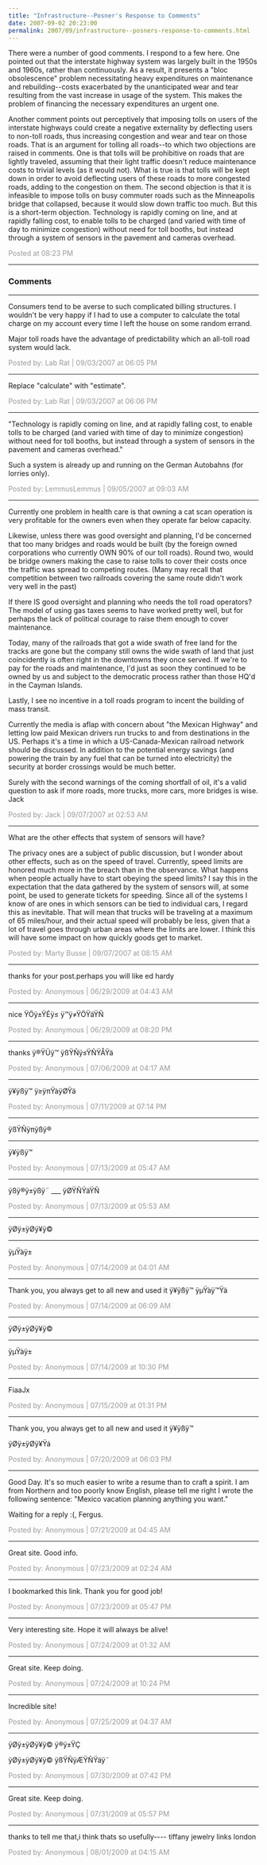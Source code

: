```yaml
---
title: "Infrastructure--Posner's Response to Comments"
date: 2007-09-02 20:23:00
permalink: 2007/09/infrastructure--posners-response-to-comments.html
---
```

There were a number of good comments. I respond to a few here. One pointed out that the interstate highway system was largely built in the 1950s and 1960s, rather than continuously. As a result, it presents a "bloc obsolescence" problem necessitating heavy expenditures on maintenance and rebuilding--costs exacerbated by the unanticipated wear and tear resulting from the vast increase in usage of the system. This makes the problem of financing the necessary expenditures an urgent one.

Another comment points out perceptively that imposing tolls on users of the interstate highways could create a negative externality by deflecting users to non-toll roads, thus increasing congestion and wear and tear on those roads. That is an argument for tolling all roads--to which two objections are raised in comments. One is that tolls will be prohibitive on roads that are lightly traveled, assuming that their light traffic doesn't reduce maintenance costs to trivial levels (as it would not). What is true is that tolls will be kept down in order to avoid deflecting users of these roads to more congested roads, adding to the congestion on them. The second objection is that it is infeasible to impose tolls on busy commuter roads such as the Minneapolis bridge that collapsed, because it would slow down traffic too much. But this is a short-term objection. Technology is rapidly coming on line, and at rapidly falling cost, to enable tolls to be charged (and varied with time of day to minimize congestion) without need for toll booths, but instead through a system of sensors in the pavement and cameras overhead.

<span style="color:#999">Posted at 08:23 PM</span>

<!-- more -->

---

### Comments

---

Consumers tend to be averse to such complicated billing structures.  I wouldn't be very happy if I had to use a computer to calculate the total charge on my account every time I left the house on some random errand.

Major toll roads have the advantage of predictability which an all-toll road system would lack.

<span style="color:#999">Posted by: Lab Rat | 09/03/2007 at 06:05 PM</span>

---

Replace "calculate" with "estimate".

<span style="color:#999">Posted by: Lab Rat | 09/03/2007 at 06:06 PM</span>

---

"Technology is rapidly coming on line, and at rapidly falling cost, to enable tolls to be charged (and varied with time of day to minimize congestion) without need for toll booths, but instead through a system of sensors in the pavement and cameras overhead."

Such a system is already up and running on the German Autobahns (for lorries only).

<span style="color:#999">Posted by: LemmusLemmus | 09/05/2007 at 09:03 AM</span>

---

Currently one problem in health care is that owning a  cat scan operation is very profitable for the owners even when they operate far below capacity.  

Likewise, unless there was good oversight and planning, I'd be concerned that too many bridges and roads would be built (by the foreign owned corporations who currently OWN 90% of our toll roads). Round two,  would be bridge owners making the case to raise tolls to cover their costs once the traffic was spread to competing routes. (Many may recall that competition between two railroads covering the same route didn't work very well in the past)

If there IS good oversight and planning who needs the toll road operators? The model of using gas taxes seems to have worked pretty well, but for perhaps the lack of political courage to raise them enough to cover maintenance. 

 Today, many of the railroads that got a wide swath of free land for the tracks are gone but the company still owns the wide swath of land that just coincidently is often right in the downtowns they once served.  If we're to pay for the roads and maintenance, I'd just as soon they continued to be owned by us and subject to the democratic process rather than those HQ'd in the Cayman Islands.

Lastly, I see no incentive in a toll roads program to incent the building of mass transit. 

Currently the media is aflap with concern about "the Mexican Highway" and letting low paid Mexican drivers run trucks to and from destinations in the US.  Perhaps it's a time in which a US-Canada-Mexican railroad network should be discussed.  In addition to the potential energy savings (and powering the train by any fuel that can be turned into electricity) the security at border crossings would be much better.  

Surely with the second warnings of the coming shortfall of oil, it's a valid question to ask if more roads, more trucks, more cars, more bridges is wise.  Jack

<span style="color:#999">Posted by: Jack | 09/07/2007 at 02:53 AM</span>

---

What are the other effects that system of sensors will have?  

The privacy ones are a subject of public discussion, but I wonder about other effects, such as on the speed of travel.  Currently, speed limits are honored much more in the breach than in the observance.  What happens when people actually have to start obeying the speed limits?  I say this in the expectation that the data gathered by the system of sensors will, at some point, be used to generate tickets for speeding.  Since all of the systems I know of are ones in which sensors can be tied to individual cars, I regard this as inevitable.  That will mean that trucks will be traveling at a maximum of 65 miles/hour, and their actual speed will probably be less, given that a lot of travel goes through urban areas where the limits are lower.  I think this will have some impact on how quickly goods get to market.

<span style="color:#999">Posted by: Marty Busse | 09/07/2007 at 08:15 AM</span>

---


thanks for your post.perhaps you will like ed hardy

<span style="color:#999">Posted by: Anonymous | 06/29/2009 at 04:43 AM</span>

---

nice
ŸÖÿ±ŸÉÿ≤ ÿ™ÿ≠ŸÖŸäŸÑ

<span style="color:#999">Posted by: Anonymous | 06/29/2009 at 08:20 PM</span>

---

thanks
ÿ®ŸÜÿ™ ÿßŸÑÿ≤ŸÑŸÅŸä

<span style="color:#999">Posted by: Anonymous | 07/06/2009 at 04:17 AM</span>

---


ÿ¥ÿßÿ™ ÿ≥ÿπŸàÿØŸä

<span style="color:#999">Posted by: Anonymous | 07/11/2009 at 07:14 PM</span>

---

ÿßŸÑÿπÿßÿ®
___
ÿ¥ÿßÿ™

<span style="color:#999">Posted by: Anonymous | 07/13/2009 at 05:47 AM</span>

---

ÿßÿ®ÿ±ÿßÿ¨
				___
				ÿØŸÑŸäŸÑ

<span style="color:#999">Posted by: Anonymous | 07/13/2009 at 05:53 AM</span>

---

ÿØÿ±ÿØÿ¥ÿ©
___
ÿµŸàÿ±

<span style="color:#999">Posted by: Anonymous | 07/14/2009 at 04:01 AM</span>

---


Thank you, you always get to all new and used it 
ÿ¥ÿßÿ™ ÿµŸàÿ™Ÿä

<span style="color:#999">Posted by: Anonymous | 07/14/2009 at 06:09 AM</span>

---

ÿØÿ±ÿØÿ¥ÿ©
___
ÿµŸàÿ±

<span style="color:#999">Posted by: Anonymous | 07/14/2009 at 10:30 PM</span>

---

FiaaJx

<span style="color:#999">Posted by: Anonymous | 07/15/2009 at 01:31 PM</span>

---

Thank you, you always get to all new and used it 
ÿ¥ÿßÿ™ 

ÿØÿ±ÿØÿ¥Ÿá

<span style="color:#999">Posted by: Anonymous | 07/20/2009 at 06:03 PM</span>

---

Good Day. It's so much easier to write a resume than to craft a spirit.
I am from Northern and too poorly know English, please tell me right I wrote the following sentence: "Mexico vacation planning anything you want."

Waiting for a reply :(, Fergus.

<span style="color:#999">Posted by: Anonymous | 07/21/2009 at 04:45 AM</span>

---

Great site. Good info.

<span style="color:#999">Posted by: Anonymous | 07/23/2009 at 02:24 AM</span>

---

I bookmarked this link. Thank you for good job!

<span style="color:#999">Posted by: Anonymous | 07/23/2009 at 05:47 PM</span>

---

Very interesting site. Hope it will always be alive!

<span style="color:#999">Posted by: Anonymous | 07/24/2009 at 01:32 AM</span>

---

Great site. Keep doing.

<span style="color:#999">Posted by: Anonymous | 07/24/2009 at 10:24 PM</span>

---

Incredible site!

<span style="color:#999">Posted by: Anonymous | 07/25/2009 at 04:37 AM</span>

---

ÿØÿ±ÿØÿ¥ÿ© ÿ®ÿ±ŸÇ 


ÿØÿ±ÿØÿ¥ÿ© ÿßŸÑÿÆŸÑŸäÿ¨

<span style="color:#999">Posted by: Anonymous | 07/30/2009 at 07:42 PM</span>

---

Great site. Keep doing.

<span style="color:#999">Posted by: Anonymous | 07/31/2009 at 05:57 PM</span>

---

thanks to tell me that,i think thats so usefully----
tiffany jewelry 
links london

<span style="color:#999">Posted by: Anonymous | 08/01/2009 at 04:15 AM</span>